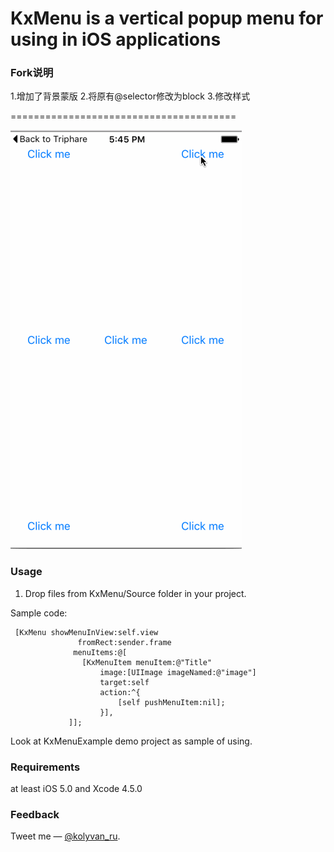 KxMenu is a vertical popup menu for using in iOS applications
===========================================================

### Fork说明

1.增加了背景蒙版
2.将原有@selector修改为block
3.修改样式

=======================================

![sample gif](https://github.com/jiaopen/kxmenu/blob/master/screenshot/example.gif "Sample Gif")

### Usage

1. Drop files from KxMenu/Source folder in your project.

Sample code:

	 [KxMenu showMenuInView:self.view
                   fromRect:sender.frame
                  menuItems:@[
                 	[KxMenuItem menuItem:@"Title"
                     	image:[UIImage imageNamed:@"image"]
                    	target:self
                        action:^{
                            [self pushMenuItem:nil];
                        }],
                 ]];


Look at KxMenuExample demo project as sample of using.

### Requirements

at least iOS 5.0 and Xcode 4.5.0

### Feedback

Tweet me — [@kolyvan_ru](http://twitter.com/kolyvan_ru).
